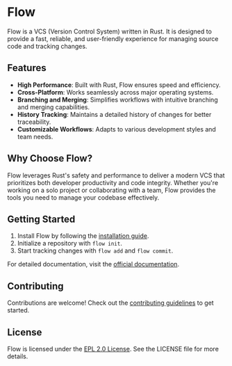 # Flow

Flow is a VCS (Version Control System) written in Rust. It is designed to provide a fast, reliable, and user-friendly experience for managing source code and tracking changes.

## Features

- **High Performance**: Built with Rust, Flow ensures speed and efficiency.
- **Cross-Platform**: Works seamlessly across major operating systems.
- **Branching and Merging**: Simplifies workflows with intuitive branching and merging capabilities.
- **History Tracking**: Maintains a detailed history of changes for better traceability.
- **Customizable Workflows**: Adapts to various development styles and team needs.

## Why Choose Flow?

Flow leverages Rust's safety and performance to deliver a modern VCS that prioritizes both developer productivity and code integrity. Whether you're working on a solo project or collaborating with a team, Flow provides the tools you need to manage your codebase effectively.

## Getting Started

1. Install Flow by following the [installation guide](./Install.md).
2. Initialize a repository with `flow init`.
3. Start tracking changes with `flow add` and `flow commit`.

For detailed documentation, visit the [official documentation](#).

## Contributing

Contributions are welcome! Check out the [contributing guidelines](./CONTRIBUTING.md) to get started.

## License

Flow is licensed under the [EPL 2.0 License](./LICENSE). See the LICENSE file for more details.
